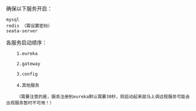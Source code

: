 确保以下服务开启：

    mysql
    redis （需设置密码）
    seata-server 
      
各服务启动顺序：
        
        1.eureka
        
        2.gateway
        
        3.config  
           
        4.其他服务
        
        （需要注意的是，服务注册到eureka默认需要30秒，刚启动起来就马上调远程服务可能会出现服务暂时不可用！）